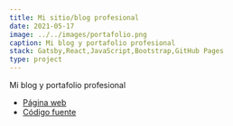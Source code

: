 ```yaml
---
title: Mi sitio/blog profesional
date: 2021-05-17
image: ../../images/portafolio.png
caption: Mi blog y portafolio profesional
stack: Gatsby,React,JavaScript,Bootstrap,GitHub Pages
type: project
---
```


Mi blog y portafolio profesional

- [Página web](https://angelxehg.com/)
- [Código fuente](https://github.com/angelxehg/angelxehg.github.io/)
